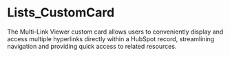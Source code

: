 # Lists_CustomCard
The Multi-Link Viewer custom card allows users to conveniently display and access multiple hyperlinks directly within a HubSpot record, streamlining navigation and providing quick access to related resources.
